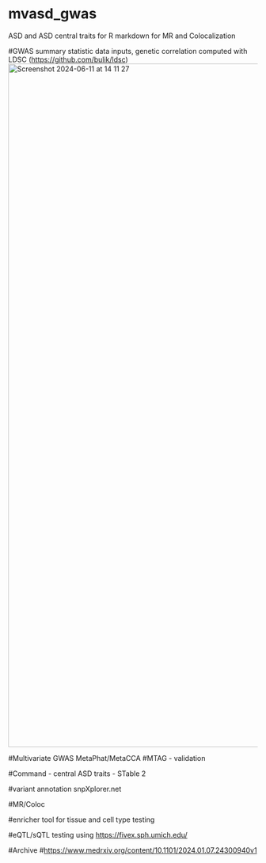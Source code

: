# mvasd_gwas
ASD and ASD central traits for R markdown for MR and Colocalization

#GWAS summary statistic data inputs, genetic correlation computed with LDSC (https://github.com/bulik/ldsc)
<img width="1381" alt="Screenshot 2024-06-11 at 14 11 27" src="https://github.com/jakelin212/mvasd_gwas/assets/6772661/31fa37fa-587e-4c09-b9d2-5a22b82de09f">

#Multivariate GWAS
MetaPhat/MetaCCA
#MTAG - validation 

#Command - central ASD traits - STable 2 

#variant annotation snpXplorer.net

#MR/Coloc

#enricher tool for tissue and cell type testing



#eQTL/sQTL testing using https://fivex.sph.umich.edu/

#Archive
#https://www.medrxiv.org/content/10.1101/2024.01.07.24300940v1


